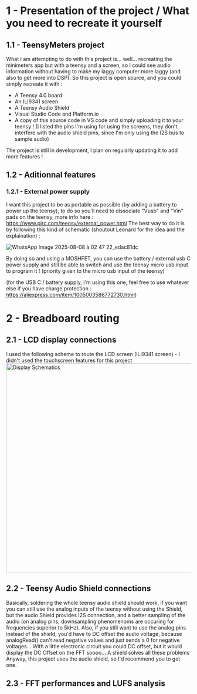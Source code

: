 # 1 - Presentation of the project / What you need to recreate it yourself
## 1.1 - TeensyMeters project
What I am attempting to do with this project is... well... recreating the minimeters app but with a teensy and a screen, so I could see audio information without having to make my laggy computer more laggy (and also to get more into DSP).
So this project is open source, and you could simply recreate it with : 
- A Teensy 4.0 board
- An ILI9341 screen
- A Teensy Audio Shield
- Visual Studio Code and Platform.io
- A copy of this source code in VS code and simply uploading it to your teensy ! (I listed the pins I'm using for using the screens, they don't interfere with the audio shield pins, since I'm only using the I2S bus to sample audio)

The project is still in development, I plan on regularly updating it to add more features !

## 1.2 - Aditionnal features
### 1.2.1 - External power supply
I want this project to be as portable as possible (by adding a battery to power up the teensy), to do so you'll need to dissociate "Vusb" and "Vin" pads on the teensy, more info here : https://www.pjrc.com/teensy/external_power.html
The best way to do it is by following this kind of schematic (shoutout Leonard for the idea and the explaination) : 

![WhatsApp Image 2025-08-08 à 02 47 22_edac81dc](https://github.com/user-attachments/assets/229ed640-c148-47dc-93f3-66c6d959bec1)

By doing so and using a MOSHFET, you can use the battery / external usb C power supply and still be able to switch and use the teensy micro usb input to program it ! (priority given to the micro usb input of the teensy)

(for the USB C / battery supply, i'm using this one, feel free to use whatever else if you have charge protection : https://aliexpress.com/item/1005003586772730.html)


# 2 - Breadboard routing
## 2.1 - LCD display connections
I used the following scheme to route the LCD screen (ILI9341 screen) - I didn't used the touchscreen features for this project
<img width="1535" height="572" alt="Display Schematics" src="https://github.com/user-attachments/assets/2e32194e-9094-4bf9-8446-18eb0c0a96b8" />
## 2.2 - Teensy Audio Shield connections
Basically, soldering the whole teensy audio shield should work, if you want you can still use the analog inputs of the teensy without using the Shield, but the audio Shield provides I2S connection, and a better sampling of the audio (on analog pins, downsampling phenomenoms are occuring for frequencies superior to 5kHz).
Also, if you still want to use the analog pins instead of the shield, you'd have to DC offset the audio voltage, because analogRead() can't read negative values and just sends a 0 for negative voltages... With a little electronic circuit you could DC offset, but it would display the DC Offset on the FFT soooo... A shield solves all these problems
Anyway, this project uses the audio shield, so I'd recommend you to get one.
## 2.3 - FFT performances and LUFS analysis
